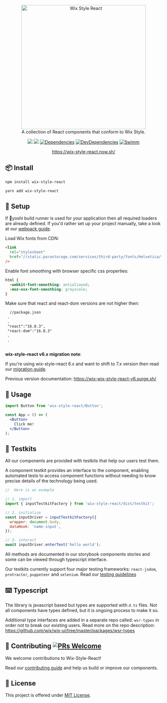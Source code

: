 <p align="center">

  <a href="https://wix.github.com/wix-style-react">
      <img src="https://raw.githubusercontent.com/wix/wix-style-react/master/.storybook/logo.svg?sanitize=true" alt="Wix Style React" width="400">
  </a>
  </br>
<span>
A collection of React components that conform to Wix Style.
</span>

</p>

<div align="center">

![](https://flat.badgen.net/badge/React/16.8.3/blue)
[![](https://badgen.net/npm/v/wix-style-react/latest)](https://www.npmjs.com/package/wix-style-react)
[![Dependencies](https://img.shields.io/david/wix/wix-style-react.svg?style=flat-square)](https://david-dm.org/wix/wix-style-react)
[![DevDependencies](https://img.shields.io/david/dev/ant-design/ant-design.svg?style=flat-square)](https://david-dm.org/wix/wix-style-react?type=dev)
[![Swimm](https://us-central1-swimmio.cloudfunctions.net/badge?repo_url=https://github.com/swimmio/wix-style-react)](https://swimm.io)

</div>

<div align="center">
 <a href="https://wix-style-react.now.sh">https://wix-style-react.now.sh/</a>
</div>

## 📦 Install

```bash
npm install wix-style-react
```

```bash
yarn add wix-style-react
```

## 🔨 Setup

If 🐉yoshi build runner is used for your application then all required loaders are already defined. If you'd rather set up your project manually, take a look at our [webpack guide](https://github.com/wix/wix-style-react/blob/master/docs/usage-without-yoshi.md).

Load Wix fonts from CDN:
  ```html
  <link
    rel="stylesheet"
    href="//static.parastorage.com/services/third-party/fonts/Helvetica/fontFace.css"
  />
  ```
Enable font smoothing with browser specific css properties:
  ```css
  html {
    -webkit-font-smoothing: antialiased;
    -moz-osx-font-smoothing: grayscale;
  }
  ```

Make sure that react and react-dom versions are not higher then:
  ```html
    //package.json
   .
   .
   "react":"16.8.3",
   "react-dom":"16.8.3"
   .
   .
   
  ```

**wix-style-react v6.x migration note**:

If you're using wix-style-react 6.x and want to shift to 7.x version then read our [migration guide](https://github.com/wix/wix-style-react/blob/master/docs/migration/v6-v7.md).

Previous version documentation: https://wix-wix-style-react-v6.surge.sh/
  
## 🚀 Usage

```jsx
import Button from 'wix-style-react/Button';

const App = () => (
  <Button>
    Click me!
  </Button>
);
```

## 💫 Testkits

All our components are provided with testkits that help our users test them.  

A component testkit provides an interface to the component, enabling automated tests to access component functions without needing to know precise details of the technology being used.

```jsx
//  Here is an example

// 1. import
import { inputTestkitFactory } from 'wix-style-react/dist/testkit';

// 2. initialize
const inputDriver = inputTestkitFactory({
  wrapper: document.body,
  dataHook: 'name-input',
});

// 3. interact
await inputDriver.enterText('hello world');
```
All methods are documented in our storybook components stories and some can be viewed through typescript interface.

Our testkits currently support four major testing frameworks: `react-jsdom`, `protractor`, `puppeteer` and `selenium`. Read our [testing guidelines](https://github.com/wix/wix-style-react/blob/master/docs/usage/testing.md)

## ⌨️ Typescript

The library is javascript based but types are supported with `d.ts` files. Not all components have types defined, but it is ongoing process to make it so. 

Additional type interfaces are added in a separate repo called: `wsr-types` in order not to break our existing users. Read more on the repo description: https://github.com/wix/wix-ui/tree/master/packages/wsr-types

## 🤝 Contributing [![PRs Welcome](https://img.shields.io/badge/PRs-welcome-brightgreen.svg?style=flat-square)](http://makeapullrequest.com)

We welcome contributions to Wix-Style-React!

Read our [contributing guide](./CONTRIBUTING.md) and help us build or improve our components.

## 📝 License

This project is offered under [MIT License](https://github.com/wix/wix-style-react/blob/master/LICENSE).
